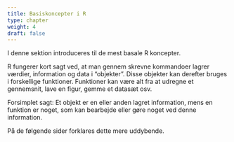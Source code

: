 ```yaml
---
title: Basiskoncepter i R
type: chapter
weight: 4
draft: false
---
```

I denne sektion introduceres til de mest basale R koncepter.

R fungerer kort sagt ved, at man gennem skrevne kommandoer lagrer
værdier, information og data i “objekter”. Disse objekter kan derefter
bruges i forskellige funktioner. Funktioner kan være alt fra at udregne
et gennemsnit, lave en figur, gemme et datasæt osv.

Forsimplet sagt: Et objekt er en eller anden lagret information, mens en
funktion er noget, som kan bearbejde eller gøre noget ved denne
information.

På de følgende sider forklares dette mere uddybende.
